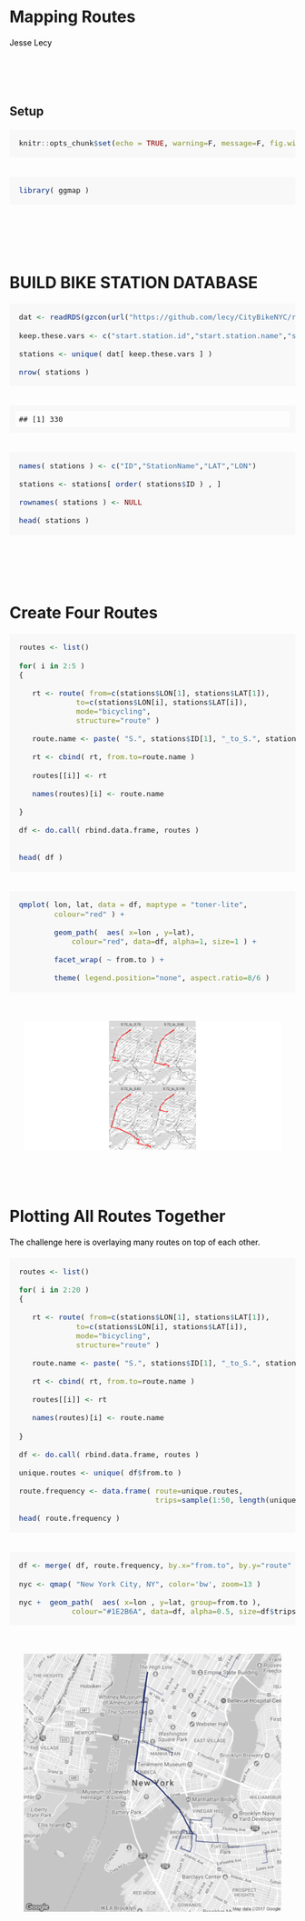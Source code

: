# Mapping Routes
Jesse Lecy  


## Setup


```r
knitr::opts_chunk$set(echo = TRUE, warning=F, message=F, fig.width=10)
```


```r
library( ggmap )
```



# BUILD BIKE STATION DATABASE


```r
dat <- readRDS(gzcon(url("https://github.com/lecy/CityBikeNYC/raw/master/DATA/bikes.rds")))

keep.these.vars <- c("start.station.id","start.station.name","start.station.latitude","start.station.longitude")

stations <- unique( dat[ keep.these.vars ] )

nrow( stations )
```

```
## [1] 330
```

```r
names( stations ) <- c("ID","StationName","LAT","LON")

stations <- stations[ order( stations$ID ) , ]

rownames( stations ) <- NULL

head( stations )
```

<div data-pagedtable="false">
  <script data-pagedtable-source type="application/json">
{"columns":[{"label":["ID"],"name":[1],"type":["int"],"align":["right"]},{"label":["StationName"],"name":[2],"type":["fctr"],"align":["left"]},{"label":["LAT"],"name":[3],"type":["dbl"],"align":["right"]},{"label":["LON"],"name":[4],"type":["dbl"],"align":["right"]}],"data":[{"1":"72","2":"W 52 St & 11 Ave","3":"40.76727","4":"-73.99393"},{"1":"79","2":"Franklin St & W Broadway","3":"40.71912","4":"-74.00667"},{"1":"82","2":"St James Pl & Pearl St","3":"40.71117","4":"-74.00017"},{"1":"83","2":"Atlantic Ave & Fort Greene Pl","3":"40.68383","4":"-73.97632"},{"1":"116","2":"W 17 St & 8 Ave","3":"40.74178","4":"-74.00150"},{"1":"119","2":"Park Ave & St Edwards St","3":"40.69609","4":"-73.97803"}],"options":{"columns":{"min":{},"max":[10]},"rows":{"min":[10],"max":[10]},"pages":{}}}
  </script>
</div>



# Create Four Routes


```r
routes <- list()

for( i in 2:5 )
{

   rt <- route( from=c(stations$LON[1], stations$LAT[1]), 
             to=c(stations$LON[i], stations$LAT[i]), 
             mode="bicycling",
             structure="route" )
   
   route.name <- paste( "S.", stations$ID[1], "_to_S.", stations$ID[i], sep="" )

   rt <- cbind( rt, from.to=route.name )

   routes[[i]] <- rt

   names(routes)[i] <- route.name

}

df <- do.call( rbind.data.frame, routes )


head( df )
```

<div data-pagedtable="false">
  <script data-pagedtable-source type="application/json">
{"columns":[{"label":["m"],"name":[1],"type":["dbl"],"align":["right"]},{"label":["km"],"name":[2],"type":["dbl"],"align":["right"]},{"label":["miles"],"name":[3],"type":["dbl"],"align":["right"]},{"label":["seconds"],"name":[4],"type":["dbl"],"align":["right"]},{"label":["minutes"],"name":[5],"type":["dbl"],"align":["right"]},{"label":["hours"],"name":[6],"type":["dbl"],"align":["right"]},{"label":["leg"],"name":[7],"type":["int"],"align":["right"]},{"label":["lon"],"name":[8],"type":["dbl"],"align":["right"]},{"label":["lat"],"name":[9],"type":["dbl"],"align":["right"]},{"label":["from.to"],"name":[10],"type":["fctr"],"align":["left"]}],"data":[{"1":"149","2":"0.149","3":"0.0925886","4":"26","5":"0.4333333","6":"0.007222222","7":"1","8":"-73.99576","9":"40.76799","10":"S.72_to_S.79"},{"1":"36","2":"0.036","3":"0.0223704","4":"60","5":"1.0000000","6":"0.016666667","7":"2","8":"-73.99492","9":"40.76917","10":"S.72_to_S.79"},{"1":"1144","2":"1.144","3":"0.7108816","4":"206","5":"3.4333333","6":"0.057222222","7":"3","8":"-73.99529","9":"40.76932","10":"S.72_to_S.79"},{"1":"1501","2":"1.501","3":"0.9327214","4":"257","5":"4.2833333","6":"0.071388889","7":"4","8":"-74.00256","9":"40.76073","10":"S.72_to_S.79"},{"1":"2734","2":"2.734","3":"1.6989076","4":"475","5":"7.9166667","6":"0.131944444","7":"5","8":"-74.00803","9":"40.74847","10":"S.72_to_S.79"},{"1":"52","2":"0.052","3":"0.0323128","4":"66","5":"1.1000000","6":"0.018333333","7":"6","8":"-74.01161","9":"40.72423","10":"S.72_to_S.79"}],"options":{"columns":{"min":{},"max":[10]},"rows":{"min":[10],"max":[10]},"pages":{}}}
  </script>
</div>

```r
qmplot( lon, lat, data = df, maptype = "toner-lite",
        colour="red" ) + 
  
        geom_path(  aes( x=lon , y=lat), 
            colour="red", data=df, alpha=1, size=1 ) +
  
        facet_wrap( ~ from.to ) +
  
        theme( legend.position="none", aspect.ratio=8/6 ) 
```

![](Mapping_Routes_files/figure-html/unnamed-chunk-3-1.png)<!-- -->



# Plotting All Routes Together

The challenge here is overlaying many routes on top of each other. 



```r
routes <- list()

for( i in 2:20 )
{

   rt <- route( from=c(stations$LON[1], stations$LAT[1]), 
             to=c(stations$LON[i], stations$LAT[i]), 
             mode="bicycling",
             structure="route" )
   
   route.name <- paste( "S.", stations$ID[1], "_to_S.", stations$ID[i], sep="" )

   rt <- cbind( rt, from.to=route.name )

   routes[[i]] <- rt

   names(routes)[i] <- route.name

}

df <- do.call( rbind.data.frame, routes )

unique.routes <- unique( df$from.to )

route.frequency <- data.frame( route=unique.routes, 
                               trips=sample(1:50, length(unique.routes) ) )

head( route.frequency )
```

<div data-pagedtable="false">
  <script data-pagedtable-source type="application/json">
{"columns":[{"label":["route"],"name":[1],"type":["fctr"],"align":["left"]},{"label":["trips"],"name":[2],"type":["int"],"align":["right"]}],"data":[{"1":"S.72_to_S.79","2":"5"},{"1":"S.72_to_S.82","2":"20"},{"1":"S.72_to_S.83","2":"7"},{"1":"S.72_to_S.116","2":"21"},{"1":"S.72_to_S.119","2":"32"},{"1":"S.72_to_S.120","2":"29"}],"options":{"columns":{"min":{},"max":[10]},"rows":{"min":[10],"max":[10]},"pages":{}}}
  </script>
</div>

```r
df <- merge( df, route.frequency, by.x="from.to", by.y="route" )

nyc <- qmap( "New York City, NY", color='bw', zoom=13 )  

nyc +  geom_path(  aes( x=lon , y=lat, group=from.to ), 
            colour="#1E2B6A", data=df, alpha=0.5, size=df$trips/25 )
```

![](Mapping_Routes_files/figure-html/unnamed-chunk-4-1.png)<!-- -->









<style type="text/css">
p {
color: black;
margin: 0 0 20px 0;
}

td {
    padding: 3px 10px 3px 10px;
    text-align: center;
}

table
{ 
    margin-left: auto;
    margin-right: auto;
    margin-top:80px;
    margin-bottom:100px;
}

h1, h2{
  margin-top:100px;
  margin-bottom:20px;
}

H5{
    text-align: center;
    color: gray;
    font-size:0.8em;
}

img {
    max-width: 90%;
    display: block;
    margin-right: auto;
    margin-left: auto;
    margin-top:30px;
    margin-bottom:20px;
}

pre {
  overflow-x: auto;
}

pre code {
   display: block; 
   padding: 0.5em;
   margin-bottom:20px;
}

code {
  font-size: 92%;
  border: 10px solid #F8F8F8;
  margin-bottom: 2px;
}

code[class] {
  background-color: #F8F8F8;
}

</style>

